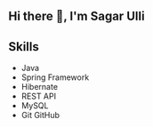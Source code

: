  ## Hi there 👋, I'm Sagar Ulli

## Skills 
- Java
- Spring Framework
- Hibernate
- REST API
- MySQL
- Git GitHub
